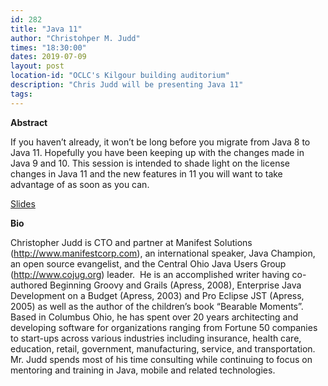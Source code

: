 ```yaml
---
id: 282
title: "Java 11"
author: "Christohper M. Judd"
times: "18:30:00"
dates: 2019-07-09
layout: post
location-id: "OCLC's Kilgour building auditorium"  
description: "Chris Judd will be presenting Java 11"
tags: 
---
```

**Abstract**

If you haven’t already, it won’t be long before you migrate from Java 8 to Java 11. Hopefully you have been keeping up with the changes made in Java 9 and 10. This session is intended to shade light on the license changes in Java 11 and the new features in 11 you will want to take advantage of as soon as you can.

[Slides](https://cmj-presentations.s3.amazonaws.com/java11-cojug-20190612.pdf)

**Bio**

Christopher Judd is CTO and partner at Manifest Solutions (http://www.manifestcorp.com), an international speaker, Java Champion, an open source evangelist, and the Central Ohio Java Users Group (http://www.cojug.org) leader.  He is an accomplished writer having co-authored Beginning Groovy and Grails (Apress, 2008), Enterprise Java Development on a Budget (Apress, 2003) and Pro Eclipse JST (Apress, 2005) as well as the author of the children’s book “Bearable Moments”.  Based in Columbus Ohio, he has spent over 20 years architecting and developing software for organizations ranging from Fortune 50 companies to start-ups across various industries including insurance, health care, education, retail, government, manufacturing, service, and transportation.  Mr. Judd spends most of his time consulting while continuing to focus on mentoring and training in Java, mobile and related technologies.